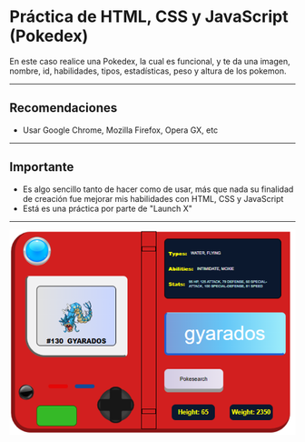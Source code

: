 # Práctica de HTML, CSS y JavaScript (Pokedex)
En este caso realice una Pokedex, la cual es funcional, y te da una imagen, nombre, id, habilidades, tipos, estadísticas, peso y altura de los pokemon.

---

## Recomendaciones
- Usar Google Chrome, Mozilla Firefox, Opera GX, etc

---

## Importante
- Es algo sencillo tanto de hacer como de usar, más que nada su finalidad de creación fue mejorar mis habilidades con HTML, CSS y JavaScript
- Está es una práctica por parte de "Launch X"

---

![Pokedex](https://github.com/DagonNR/Pokedex-HTML-CSS-JS/blob/main/images/pokedex.png)
